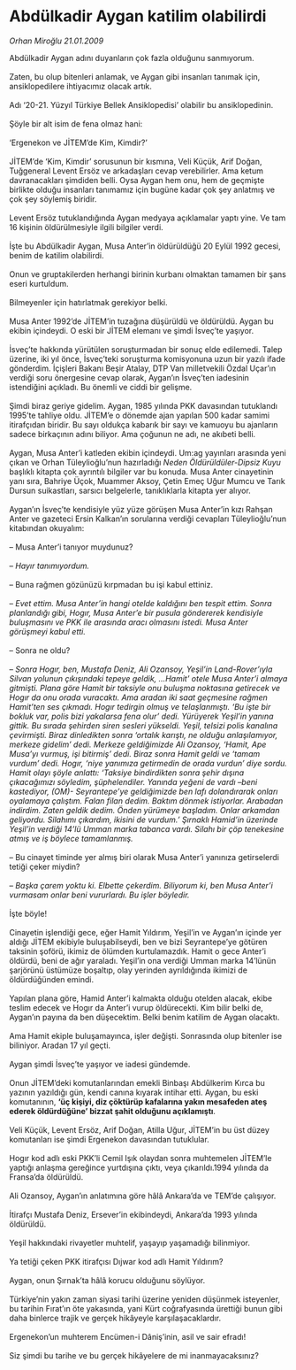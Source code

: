 # Abdülkadir Aygan katilim olabilirdi

*Orhan Miroğlu 21.01.2009*

<div class="taraf_structure_2col_1zq">
<div class="margen_n">



 <p>Abdülkadir Aygan adını duyanların çok fazla olduğunu sanmıyorum. <br/><br/>Zaten, bu olup bitenleri anlamak, ve Aygan gibi insanları tanımak için, ansiklopedilere ihtiyacımız olacak artık. <br/><br/>Adı ‘20-21. Yüzyıl Türkiye Bellek Ansiklopedisi’ olabilir bu ansiklopedinin. <br/><br/>Şöyle bir alt isim de fena olmaz hani: <br/><br/>‘Ergenekon ve JİTEM’de Kim, Kimdir?’ <br/><br/>JİTEM’de ‘Kim, Kimdir’ sorusunun bir kısmına, Veli Küçük, Arif Doğan, Tuğgeneral Levent Ersöz ve arkadaşları cevap verebilirler. Ama ketum davranacakları şimdiden belli. Oysa Aygan hem onu, hem de geçmişte birlikte olduğu insanları tanımamız için bugüne kadar çok şey anlatmış ve çok şey söylemiş biridir. <br/><br/>Levent Ersöz tutuklandığında Aygan medyaya açıklamalar yaptı yine. Ve tam 16 kişinin öldürülmesiyle ilgili bilgiler verdi. <br/><br/>İşte bu Abdülkadir Aygan, Musa Anter’in öldürüldüğü 20 Eylül 1992 gecesi, benim de katilim olabilirdi. <br/><br/>Onun ve gruptakilerden herhangi birinin kurbanı olmaktan tamamen bir şans eseri kurtuldum. <br/><br/>Bilmeyenler için hatırlatmak gerekiyor belki. <br/><br/>Musa Anter 1992’de JİTEM’in tuzağına düşürüldü ve öldürüldü. Aygan bu ekibin içindeydi. O eski bir JİTEM elemanı ve şimdi İsveç’te yaşıyor. <br/><br/>İsveç’te hakkında yürütülen soruşturmadan bir sonuç elde edilemedi. Talep üzerine, iki yıl önce, İsveç’teki soruşturma komisyonuna uzun bir yazılı ifade gönderdim. İçişleri Bakanı Beşir Atalay, DTP Van milletvekili Özdal Uçar’ın verdiği soru önergesine cevap olarak, Aygan’ın İsveç’ten iadesinin istendiğini açıkladı. Bu önemli ve ciddi bir gelişme. <br/><br/>Şimdi biraz geriye gidelim. Aygan, 1985 yılında PKK davasından tutuklandı 1995’te tahliye oldu. JİTEM’e o dönemde ajan yapılan 500 kadar samimi itirafçıdan biridir. Bu sayı oldukça kabarık bir sayı ve kamuoyu bu ajanların sadece birkaçının adını biliyor. Ama çoğunun ne adı, ne akıbeti belli. <br/><br/>Aygan, Musa Anter’i katleden ekibin içindeydi. Um:ag yayınları arasında yeni çıkan ve Orhan Tüleylioğlu’nun hazırladığı <i>Neden Öldürüldüler-Dipsiz Kuyu</i> başlıklı kitapta çok ayrıntılı bilgiler var bu konuda. Musa Anter cinayetinin yanı sıra, Bahriye Üçok, Muammer Aksoy, Çetin Emeç Uğur Mumcu ve Tarık Dursun suikastları, sarsıcı belgelerle, tanıklıklarla kitapta yer alıyor. <br/><br/>Aygan’ın İsveç’te kendisiyle yüz yüze görüşen Musa Anter’in kızı Rahşan Anter ve gazeteci Ersin Kalkan’ın sorularına verdiği cevapları Tüleylioğlu’nun kitabından okuyalım: <br/><br/>– Musa Anter’i tanıyor muydunuz?<i> <br/><br/>–</i> <i>Hayır tanımıyordum.</i> <br/><br/>– Buna rağmen gözünüzü kırpmadan bu işi kabul ettiniz.<i> <br/><br/>–</i> <i>Evet ettim. Musa Anter’in hangi otelde kaldığını ben tespit ettim. Sonra planlandığı gibi, Hogır, Musa Anter’e bir pusula göndererek kendisiyle buluşmasını ve PKK ile arasında aracı olmasını istedi. Musa Anter görüşmeyi kabul etti.</i> <br/><br/>– Sonra ne oldu?<i> <br/><br/>–</i> <i>Sonra Hogır, ben, Mustafa Deniz, Ali Ozansoy, Yeşil’in Land-Rover’ıyla Silvan yolunun çıkışındaki tepeye geldik, ...Hamit’ otele Musa Anter’i almaya gitmişti. Plana göre Hamit bir taksiyle onu buluşma noktasına getirecek ve Hogır da onu orada vuracaktı. Ama aradan iki saat geçmesine rağmen Hamit’ten ses çıkmadı. Hogır tedirgin olmuş ve telaşlanmıştı. ‘Bu işte bir bokluk var, polis bizi yakalarsa fena olur’ dedi. Yürüyerek Yeşil’in yanına gittik. Bu sırada şehirden siren sesleri yükseldi. Yeşil, telsizi polis kanalına çevirmişti. Biraz dinledikten sonra ‘ortalık karıştı, ne olduğu anlaşılamıyor, merkeze gidelim’ dedi. Merkeze geldiğimizde Ali Ozansoy, ‘Hamit, Ape Musa’yı vurmuş, işi bitirmiş’ dedi. Biraz sonra Hamit geldi ve ‘tamam vurdum’ dedi. Hogır, ‘niye yanımıza getirmedin de orada vurdun’ diye sordu. Hamit olayı şöyle anlattı: ‘Taksiye bindirdikten sonra şehir dışına çıkacağımızı söyledim, şüphelendiler. Yanında yeğeni de vardı –beni kastediyor, (OM)- Seyrantepe’ye geldiğimizde ben lafı dolandırarak onları oyalamaya çalıştım. Falan filan dedim. Baktım dönmek istiyorlar. Arabadan indirdim. Zaten geldik dedim. Önden yürümeye başladım. Onlar arkamdan geliyordu. Silahımı çıkardım, ikisini de vurdum.’ Şırnaklı Hamid’in üzerinde Yeşil’in verdiği 14’lü Umman marka tabanca vardı. Silahı bir çöp tenekesine atmış ve iş böylece tamamlanmış.</i> <br/><br/>– Bu cinayet timinde yer almış biri olarak Musa Anter’i yanınıza getirselerdi tetiği çeker miydin?<i> <br/><br/>– Başka çarem yoktu ki. Elbette çekerdim. Biliyorum ki, ben Musa Anter’i vurmasam onlar beni vururlardı. Bu işler böyledir.</i> <br/><br/>İşte böyle! <br/><br/>Cinayetin işlendiği gece, eğer Hamit Yıldırım, Yeşil’in ve Aygan’ın içinde yer aldığı JİTEM ekibiyle buluşabilseydi, ben ve bizi Seyrantepe’ye götüren taksinin şoförü, ikimiz de ölümden kurtulamazdık. Hamit o gece Anter’i öldürdü, beni de ağır yaraladı. Yeşil’in ona verdiği Umman marka 14’lünün şarjörünü üstümüze boşaltıp, olay yerinden ayrıldığında ikimizi de öldürdüğünden emindi. <br/><br/>Yapılan plana göre, Hamid Anter’i kalmakta olduğu otelden alacak, ekibe teslim edecek ve Hogır da Anter’i vurup öldürecekti. Kim bilir belki de, Aygan’ın payına da ben düşecektim. Belki benim katilim de Aygan olacaktı. <br/><br/>Ama Hamit ekiple buluşamayınca, işler değişti. Sonrasında olup bitenler ise biliniyor. Aradan 17 yıl geçti. <br/><br/>Aygan şimdi İsveç’te yaşıyor ve iadesi gündemde. <br/><br/>Onun JİTEM’deki komutanlarından emekli Binbaşı Abdülkerim Kırca bu yazının yazıldığı gün, kendi canına kıyarak intihar etti. Aygan, bu eski komutanının, <b>‘üç kişiyi, diz çöktürüp kafalarına yakın mesafeden ateş ederek öldürdüğüne’ bizzat şahit olduğunu açıklamıştı</b>. <br/><br/>Veli Küçük, Levent Ersöz, Arif Doğan, Atilla Uğur, JİTEM’in bu üst düzey komutanları ise şimdi Ergenekon davasından tutuklular. <br/><br/>Hogır kod adlı eski PKK’li Cemil Işık olaydan sonra muhtemelen JİTEM’le yaptığı anlaşma gereğince yurtdışına çıktı, veya çıkarıldı.1994 yılında da Fransa’da öldürüldü. <br/><br/>Ali Ozansoy, Aygan’ın anlatımına göre hâlâ Ankara’da ve TEM’de çalışıyor. <br/><br/>İtirafçı Mustafa Deniz, Ersever’in ekibindeydi, Ankara’da 1993 yılında öldürüldü. <br/><br/>Yeşil hakkındaki rivayetler muhtelif, yaşayıp yaşamadığı bilinmiyor. <br/><br/>Ya tetiği çeken PKK itirafçısı Dıjwar kod adlı Hamit Yıldırım? <br/><br/>Aygan, onun Şırnak’ta hâlâ korucu olduğunu söylüyor. <br/><br/>Türkiye’nin yakın zaman siyasi tarihi üzerine yeniden düşünmek isteyenler, bu tarihin Fırat’ın öte yakasında, yani Kürt coğrafyasında ürettiği bunun gibi daha binlerce trajik ve gerçek hikâyeyle karşılaşacaklardır. <br/><br/>Ergenekon’un muhterem Encümen-i Dâniş’inin, asil ve sair efradı! <br/><br/>Siz şimdi bu tarihe ve bu gerçek hikâyelere de mi inanmayacaksınız?</p>
<br/>
<br/>
<br/>



<br/>


<div id="taraf_not">
</div>

</div>


</div>
